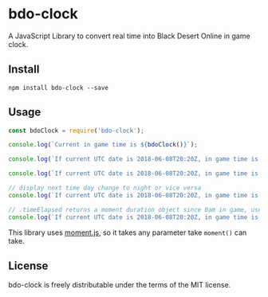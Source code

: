 # bdo-clock

A JavaScript Library to convert real time into Black Desert Online in game clock.

## Install
```
npm install bdo-clock --save
```

## Usage

```javascript
const bdoClock = require('bdo-clock');

console.log(`Current in game time is ${bdoClock()}`);

console.log(`If current UTC date is 2018-06-08T20:20Z, in game time is ${bdoClock('2018-06-08T20:20Z')}`); // 7:00 a.m.

console.log(`If current UTC date is 2018-06-08T20:20Z, in game time is ${bdoClock('2018-06-08T20:20Z').isDaytime ? 'day time' : 'night time'}`); // day time

// display next time day change to night or vice versa
console.log(`If current UTC date is 2018-06-08T20:20Z, in game time is ${bdoClock('2018-06-08T20:20Z').nextDayNightChange.toLocalString()}`);

// .timeElapsed returns a moment duration object since 0am in game, useful to display clock in your custom format
console.log(`If current UTC date is 2018-06-08T20:20Z, in game time is ${bdoClock('2018-06-08T20:20Z').timeElapsed.hours()}`);

```

This library uses [moment.js](https://github.com/moment/moment), so it takes any parameter take `moment()` can take.

## License
bdo-clock is freely distributable under the terms of the MIT license.